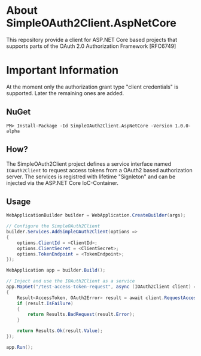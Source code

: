 # About SimpleOAuth2Client.AspNetCore
This repository provide a client for ASP.NET Core based projects that supports parts of the OAuth 2.0 Authorization Framework [RFC6749]

# Important Information
At the moment only the authorization grant type "client credentials" is supported. Later the remaining ones are added.

## NuGet
    PM> Install-Package -Id SimpleOAuth2Client.AspNetCore -Version 1.0.0-alpha

## How?
The SimpleOAuth2Client project defines a service interface named `IOAuth2Client` to request access tokens from a OAuth2 based authorization server. The services is registred with lifetime "Signleton" and can be injected via the ASP.NET Core IoC-Container.

## Usage

```csharp
WebApplicationBuilder builder = WebApplication.CreateBuilder(args);

// Configure the SimpleOAuth2Client
builder.Services.AddSimpleOAuth2Client(options =>
{
    options.ClientId = <ClientId>;
    options.ClientSecret = <ClientSecret>;
    options.TokenEndpoint = <TokenEndpoint>;
});

WebApplication app = builder.Build();

// Inject and use the IOAuth2Client as a service
app.MapGet("/test-access-token-request", async (IOAuth2Client client) =>
{
    Result<AccessToken, OAuth2Error> result = await client.RequestAccessToken();
    if (result.IsFailure)
    {
        return Results.BadRequest(result.Error);
    }

    return Results.Ok(result.Value);
});

app.Run();
```
